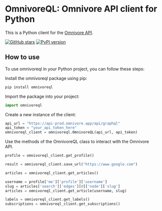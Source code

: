 # OmnivoreQL: Omnivore API client for Python

This is a Python client for the [Omnivore API](https://omnivore.app).

[![GitHub stars](https://img.shields.io/github/stars/yazdipour/omnivoreql.svg?style=social&label=Star)](https://github.com/yazdipour/omnivoreql/stargazers)
[![PyPI version](https://badge.fury.io/py/omnivoreql.svg)](https://pypi.org/project/omnivoreql/)
<!-- [![Tests](https://github.com/yazdipour/omnivoreql/workflows/Tests/badge.svg)](https://github.com/yazdipour/OmnivoreQL/actions/) -->

## How to use

To use omnivoreql in your Python project, you can follow these steps:

Install the omnivoreql package using pip:

```bash
pip install omnivoreql
```

Import the package into your project:

```python
import omnivoreql
```

Create a new instance of the client:

```python
api_url = "https://api-prod.omnivore.app/api/graphql"
api_token = "your_api_token_here"
omnivoreql_client = omnivoreql.OmnivoreQL(api_url, api_token)
```

Use the methods of the OmnivoreQL class to interact with the Omnivore API. 

```python
profile = omnivoreql_client.get_profile()

result = omnivoreql_client.save_url("https://www.google.com")

articles = omnivoreql_client.get_articles()

username = profile['me']['profile']['username']
slug = articles['search']['edges'][0]['node']['slug']
articles = omnivoreql_client.get_article(username, slug)

labels = omnivoreql_client.get_labels()
subscriptions = omnivoreql_client.get_subscriptions()
```
